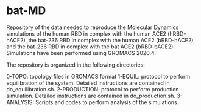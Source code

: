 # bat-MD
Repository of the data needed to reproduce the Molecular Dynamics simulations of the human RBD in complex with the human ACE2 (hRBD-hACE2), the bat-236 RBD in complex with the human ACE2 (bRBD-hACE2), and the bat-236 RBD in complex with the bat ACE2 (bRBD-bACE2). Simulations have been performed using GROMACS 2020.4.

The repository is organized in the following directories:

0-TOPO: topology files in GROMACS format
1-EQUIL: protocol to perform equilibration of the system. Detailed instructions are contained in do_equilibration.sh.
2-PRODUCTION: protocol to perform production simulation. Detailed instructions are contained in do_production.sh.
3-ANALYSIS: Scripts and codes to perform analysis of the simulations.
